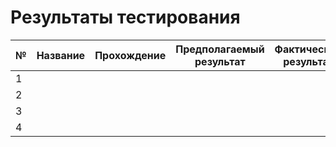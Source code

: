 # Результаты тестирования

| №| Название | Прохождение | Предполагаемый результат | Фактический результат | Оценка|
|---|---|---|---|---|---|
|1||||||  
|2||||||  
|3||||||  
|4||||||
